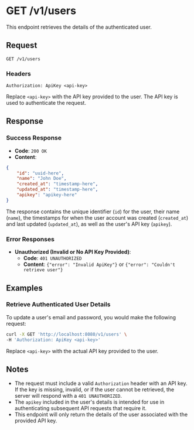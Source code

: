 # GET /v1/users

This endpoint retrieves the details of the authenticated user.

## Request

`GET /v1/users`

### Headers

```plaintext
Authorization: ApiKey <api-key>
```

Replace `<api-key>` with the API key provided to the user. The API key is used to authenticate the request.

## Response

### Success Response

- **Code**: `200 OK`
- **Content**: 

```json
{  
	"id": "uuid-here",
	"name": "John Doe",
	"created_at": "timestamp-here",
	"updated_at": "timestamp-here",
	"apikey": "apikey-here"
}
```

The response contains the unique identifier (`id`) for the user, their name (`name`), the timestamps for when the user account was created (`created_at`) and last updated (`updated_at`), as well as the user's API key (`apikey`).


### Error Responses

- **Unauthorized (Invalid or No API Key Provided)**:
    - **Code**: `401 UNAUTHORIZED`
    - **Content**: `{"error": "Invalid ApiKey"}` or `{"error": "Couldn't retrieve user"}`

## Examples

### Retrieve Authenticated User Details

To update a user's email and password, you would make the following request:

```bash
curl -X GET 'http://localhost:8080/v1/users' \
-H 'Authorization: ApiKey <api-key>'
```
Replace `<api-key>` with the actual API key provided to the user.

## Notes

- The request must include a valid `Authorization` header with an API key. If the key is missing, invalid, or if the user cannot be retrieved, the server will respond with a `401 UNAUTHORIZED`.
- The `apikey` included in the user's details is intended for use in authenticating subsequent API requests that require it.
- This endpoint will only return the details of the user associated with the provided API key.